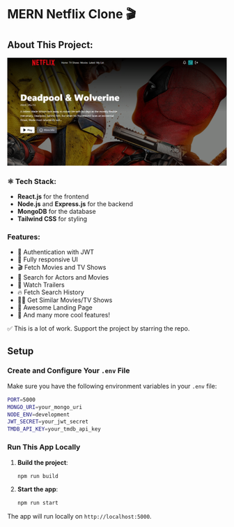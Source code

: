
# MERN Netflix Clone 🎬

## About This Project:
![Netflix Clone](mern-netflix-clone-master/frontend/public/screenshot-for-readme.png)  <!-- Replace with the path to your image -->

### ⚛️ Tech Stack:
- **React.js** for the frontend
- **Node.js** and **Express.js** for the backend
- **MongoDB** for the database
- **Tailwind CSS** for styling

### Features:
- 🔐 Authentication with JWT
- 📱 Fully responsive UI
- 🎬 Fetch Movies and TV Shows
- 🔎 Search for Actors and Movies
- 🎥 Watch Trailers
- 🔥 Fetch Search History
- 🐱‍👤 Get Similar Movies/TV Shows
- 💙 Awesome Landing Page
- 🚀 And many more cool features!

✅ This is a lot of work. Support the project by starring the repo.


## Setup

### Create and Configure Your `.env` File

Make sure you have the following environment variables in your `.env` file:

```bash
PORT=5000
MONGO_URI=your_mongo_uri
NODE_ENV=development
JWT_SECRET=your_jwt_secret
TMDB_API_KEY=your_tmdb_api_key
```

### Run This App Locally

1. **Build the project**:

   ```bash
   npm run build
   ```

2. **Start the app**:

   ```bash
   npm run start
   ```

The app will run locally on `http://localhost:5000`.


